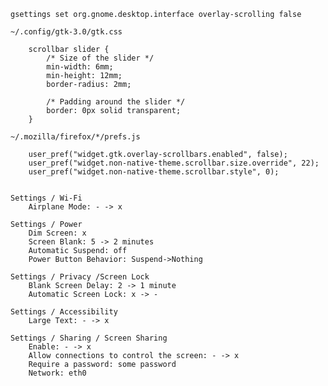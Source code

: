 
	gsettings set org.gnome.desktop.interface overlay-scrolling false

	~/.config/gtk-3.0/gtk.css

		scrollbar slider {
			/* Size of the slider */
			min-width: 6mm;
			min-height: 12mm;
			border-radius: 2mm;

			/* Padding around the slider */
			border: 0px solid transparent;
		}

	~/.mozilla/firefox/*/prefs.js

		user_pref("widget.gtk.overlay-scrollbars.enabled", false);
		user_pref("widget.non-native-theme.scrollbar.size.override", 22);
		user_pref("widget.non-native-theme.scrollbar.style", 0);


	Settings / Wi-Fi
		Airplane Mode: - -> x

	Settings / Power
		Dim Screen: x
		Screen Blank: 5 -> 2 minutes
		Automatic Suspend: off
		Power Button Behavior: Suspend->Nothing

	Settings / Privacy /Screen Lock
		Blank Screen Delay: 2 -> 1 minute
		Automatic Screen Lock: x -> -

	Settings / Accessibility
		Large Text: - -> x

	Settings / Sharing / Screen Sharing
		Enable: - -> x
		Allow connections to control the screen: - -> x
		Require a password: some password
		Network: eth0
